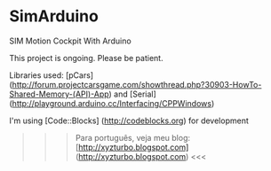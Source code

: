 # SimArduino
SIM Motion Cockpit With Arduino

This project is ongoing. Please be patient.

Libraries used:
[pCars] (http://forum.projectcarsgame.com/showthread.php?30903-HowTo-Shared-Memory-(API)-App) and [Serial] (http://playground.arduino.cc/Interfacing/CPPWindows)

I'm using [Code::Blocks] (http://codeblocks.org) for development

>>> Para português, veja meu blog: [http://xyzturbo.blogspot.com] (http://xyzturbo.blogspot.com) <<<
